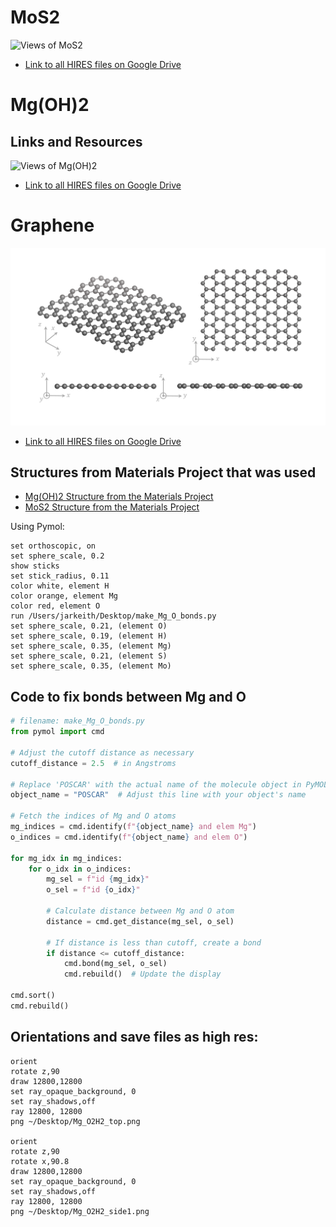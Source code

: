 # MoS2

![Views of MoS2](https://github.com/JaredKeithAveritt/Pymol_examples/blob/main/MoS2/1L_MoS2.png)  
- [Link to all HIRES files on Google Drive](https://drive.google.com/drive/folders/16f-_w0aw-7A-QUvQAzcg7gblBw0ajrcG?usp=sharing)  



# Mg(OH)2

## Links and Resources

![Views of Mg(OH)2](https://github.com/JaredKeithAveritt/Pymol_examples/blob/main/Mg(OH)2/2L_Mg(OH)2.png)  

- [Link to all HIRES files on Google Drive](https://drive.google.com/drive/folders/16f-_w0aw-7A-QUvQAzcg7gblBw0ajrcG?usp=sharing)
  
# Graphene

![Views of Graphene](https://github.com/JaredKeithAveritt/Pymol_examples/blob/main/graphene/Graphene.png)  
- [Link to all HIRES files on Google Drive](https://drive.google.com/drive/folders/16f-_w0aw-7A-QUvQAzcg7gblBw0ajrcG?usp=sharing)  

## Structures from Materials Project that was used 

- [Mg(OH)2 Structure from the Materials Project](https://next-gen.materialsproject.org/materials/mp-626143?formula=MgO2H2)  
- [MoS2 Structure from the Materials Project](https://next-gen.materialsproject.org/materials/mp-2815?formula=MoS2)  


Using Pymol:
```
set orthoscopic, on
set sphere_scale, 0.2
show sticks
set stick_radius, 0.11
color white, element H
color orange, element Mg
color red, element O
run /Users/jarkeith/Desktop/make_Mg_O_bonds.py
set sphere_scale, 0.21, (element O)
set sphere_scale, 0.19, (element H)
set sphere_scale, 0.35, (element Mg)
set sphere_scale, 0.21, (element S)
set sphere_scale, 0.35, (element Mo)
```

## Code to fix bonds between Mg and O

```python
# filename: make_Mg_O_bonds.py
from pymol import cmd

# Adjust the cutoff distance as necessary
cutoff_distance = 2.5  # in Angstroms

# Replace 'POSCAR' with the actual name of the molecule object in PyMOL
object_name = "POSCAR"  # Adjust this line with your object's name

# Fetch the indices of Mg and O atoms
mg_indices = cmd.identify(f"{object_name} and elem Mg")
o_indices = cmd.identify(f"{object_name} and elem O")

for mg_idx in mg_indices:
    for o_idx in o_indices:
        mg_sel = f"id {mg_idx}"
        o_sel = f"id {o_idx}"
        
        # Calculate distance between Mg and O atom
        distance = cmd.get_distance(mg_sel, o_sel)
        
        # If distance is less than cutoff, create a bond
        if distance <= cutoff_distance:
            cmd.bond(mg_sel, o_sel)
            cmd.rebuild()  # Update the display

cmd.sort()
cmd.rebuild()
```

## Orientations and save files as high res:

```
orient
rotate z,90
draw 12800,12800
set ray_opaque_background, 0
set ray_shadows,off  
ray 12800, 12800
png ~/Desktop/Mg_O2H2_top.png

orient
rotate z,90
rotate x,90.8
draw 12800,12800
set ray_opaque_background, 0
set ray_shadows,off  
ray 12800, 12800
png ~/Desktop/Mg_O2H2_side1.png
```


